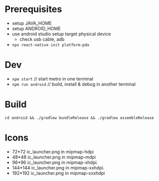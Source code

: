 # Prerequisites
- setup JAVA_HOME
- setup ANDROID_HOME
- use android studio setup target physical device
  - check usb cable, adb
- ```npx react-native init platform-pda```

# Dev
- ```npm start``` // start metro in one terminal
- ```npm run android``` // build, install & debug in another terminal

# Build
```cd android && ./gradlew bundleRelease && ./gradlew assembleRelease```

# Icons 
- 72*72 ic_launcher.png in mipmap-hdpi
- 48*48 ic_launcher.png in mipmap-mdpi
- 96*96 ic_launcher.png in mipmap-xhdpi.
- 144*144 ic_launcher.png in mipmap-xxhdpi.
- 192*192 ic_launcher.png in mipmap-xxxhdpi